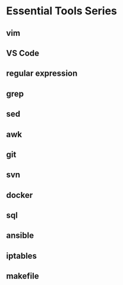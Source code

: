 # Essential Tools Series

## vim

## VS Code

## regular expression

## grep

## sed

## awk

## git

## svn

## docker

## sql

## ansible

## iptables

## makefile
